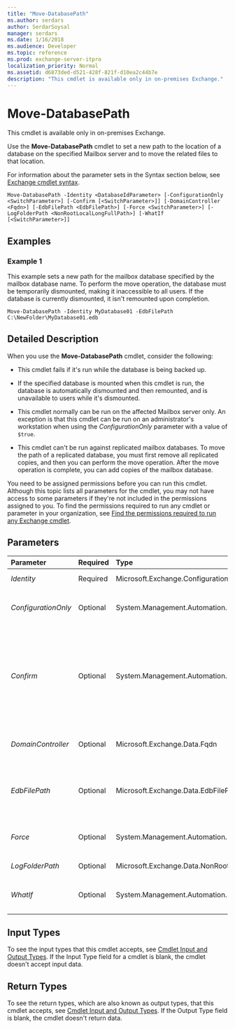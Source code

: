 ```yaml
---
title: "Move-DatabasePath"
ms.author: serdars
author: SerdarSoysal
manager: serdars
ms.date: 1/16/2018
ms.audience: Developer
ms.topic: reference
ms.prod: exchange-server-itpro
localization_priority: Normal
ms.assetid: d6873ded-d521-428f-821f-d10ea2c44b7e
description: "This cmdlet is available only in on-premises Exchange."
---
```


# Move-DatabasePath

This cmdlet is available only in on-premises Exchange. 
  
Use the **Move-DatabasePath** cmdlet to set a new path to the location of a database on the specified Mailbox server and to move the related files to that location.
  
For information about the parameter sets in the Syntax section below, see [Exchange cmdlet syntax](https://technet.microsoft.com/library/bb123552.aspx). 
  
```
Move-DatabasePath -Identity <DatabaseIdParameter> [-ConfigurationOnly <SwitchParameter>] [-Confirm [<SwitchParameter>]] [-DomainController <Fqdn>] [-EdbFilePath <EdbFilePath>] [-Force <SwitchParameter>] [-LogFolderPath <NonRootLocalLongFullPath>] [-WhatIf [<SwitchParameter>]]

```

## Examples
<a name="Examples"> </a>

### Example 1

This example sets a new path for the mailbox database specified by the mailbox database name. To perform the move operation, the database must be temporarily dismounted, making it inaccessible to all users. If the database is currently dismounted, it isn't remounted upon completion.
  
```
Move-DatabasePath -Identity MyDatabase01 -EdbFilePath C:\NewFolder\MyDatabase01.edb
```

## Detailed Description
<a name="DetailedDescription"> </a>

When you use the **Move-DatabasePath** cmdlet, consider the following:
  
- This cmdlet fails if it's run while the database is being backed up.
    
- If the specified database is mounted when this cmdlet is run, the database is automatically dismounted and then remounted, and is unavailable to users while it's dismounted.
    
- This cmdlet normally can be run on the affected Mailbox server only. An exception is that this cmdlet can be run on an administrator's workstation when using the _ConfigurationOnly_ parameter with a value of `$true`.
    
- This cmdlet can't be run against replicated mailbox databases. To move the path of a replicated database, you must first remove all replicated copies, and then you can perform the move operation. After the move operation is complete, you can add copies of the mailbox database.
    
You need to be assigned permissions before you can run this cmdlet. Although this topic lists all parameters for the cmdlet, you may not have access to some parameters if they're not included in the permissions assigned to you. To find the permissions required to run any cmdlet or parameter in your organization, see [Find the permissions required to run any Exchange cmdlet](https://technet.microsoft.com/library/mt432940.aspx).
  
## Parameters
<a name="DetailedDescription"> </a>

|**Parameter**|**Required**|**Type**|**Description**|
|:-----|:-----|:-----|:-----|
| _Identity_ <br/> |Required  <br/> |Microsoft.Exchange.Configuration.Tasks.DatabaseIdParameter  <br/> |The _Identity_ parameter specifies the GUID, distinguished name (DN), or name of the database. <br/> |
| _ConfigurationOnly_ <br/> |Optional  <br/> |System.Management.Automation.SwitchParameter  <br/> |The _ConfigurationOnly_ switch specifies whether the configuration of the database changes without moving any files. A value of `$true` changes the configuration. A value of `$false` changes the configuration and moves the files. The default value is `$false`.  <br/> |
| _Confirm_ <br/> |Optional  <br/> |System.Management.Automation.SwitchParameter  <br/> | The _Confirm_ switch specifies whether to show or hide the confirmation prompt. How this switch affects the cmdlet depends on if the cmdlet requires confirmation before proceeding. <br/>  Destructive cmdlets (for example, **Remove-\*** cmdlets) have a built-in pause that forces you to acknowledge the command before proceeding. For these cmdlets, you can skip the confirmation prompt by using this exact syntax: `-Confirm:$false`.  <br/>  Most other cmdlets (for example, **New-\*** and **Set-\*** cmdlets) don't have a built-in pause. For these cmdlets, specifying the _Confirm_ switch without a value introduces a pause that forces you acknowledge the command before proceeding. <br/> |
| _DomainController_ <br/> |Optional  <br/> |Microsoft.Exchange.Data.Fqdn  <br/> |The _DomainController_ parameter specifies the domain controller that's used by this cmdlet to read data from or write data to Active Directory. You identify the domain controller by its fully qualified domain name (FQDN). For example, `dc01.contoso.com`.  <br/> |
| _EdbFilePath_ <br/> |Optional  <br/> |Microsoft.Exchange.Data.EdbFilePath  <br/> |The _EdbFilePath_ parameter specifies a new file path for the database. All current database files are moved to this location. The default location is < _ExchangeInstallDirectory_>\Mailbox\LocalCopies\MBDatabase.edb. This file path can't be the same as the path for the backup copy of the database.  <br/> |
| _Force_ <br/> |Optional  <br/> |System.Management.Automation.SwitchParameter  <br/> |The _Force_ switch specifies whether to suppress warning or confirmation messages. You can use this switch to run tasks programmatically where prompting for administrative input is inappropriate. You don't need to specify a value with this switch. <br/> |
| _LogFolderPath_ <br/> |Optional  <br/> |Microsoft.Exchange.Data.NonRootLocalLongFullPath  <br/> |The _LogFolderPath_ parameter specifies the folder where log files are stored. <br/> |
| _WhatIf_ <br/> |Optional  <br/> |System.Management.Automation.SwitchParameter  <br/> |The _WhatIf_ switch simulates the actions of the command. You can use this switch to view the changes that would occur without actually applying those changes. You don't need to specify a value with this switch. <br/> |
   
## Input Types
<a name="InputTypes"> </a>

To see the input types that this cmdlet accepts, see [Cmdlet Input and Output Types](http://go.microsoft.com/fwlink/p/?linkId=616387). If the Input Type field for a cmdlet is blank, the cmdlet doesn't accept input data. 
  
## Return Types
<a name="ReturnTypes"> </a>

To see the return types, which are also known as output types, that this cmdlet accepts, see [Cmdlet Input and Output Types](http://go.microsoft.com/fwlink/p/?linkId=616387). If the Output Type field is blank, the cmdlet doesn't return data. 
  

